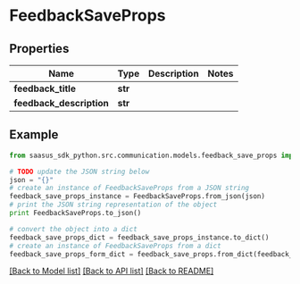 # FeedbackSaveProps


## Properties

Name | Type | Description | Notes
------------ | ------------- | ------------- | -------------
**feedback_title** | **str** |  | 
**feedback_description** | **str** |  | 

## Example

```python
from saasus_sdk_python.src.communication.models.feedback_save_props import FeedbackSaveProps

# TODO update the JSON string below
json = "{}"
# create an instance of FeedbackSaveProps from a JSON string
feedback_save_props_instance = FeedbackSaveProps.from_json(json)
# print the JSON string representation of the object
print FeedbackSaveProps.to_json()

# convert the object into a dict
feedback_save_props_dict = feedback_save_props_instance.to_dict()
# create an instance of FeedbackSaveProps from a dict
feedback_save_props_form_dict = feedback_save_props.from_dict(feedback_save_props_dict)
```
[[Back to Model list]](../README.md#documentation-for-models) [[Back to API list]](../README.md#documentation-for-api-endpoints) [[Back to README]](../README.md)


